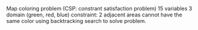 Map coloring problem (CSP: constrant satisfaction problem)
15 variables
3 domain (green, red, blue)
constraint: 2 adjacent areas cannot have the same color
using backtracking search to solve problem.
